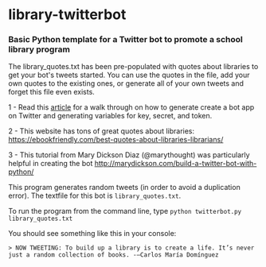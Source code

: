 # library-twitterbot
### Basic Python template for a Twitter bot to promote a school library program

The library_quotes.txt has been pre-populated with quotes about libraries to get your bot's tweets started. You can use the quotes in the file, add your own quotes to the existing ones, or generate all of your own tweets and forget this file even exists. 

1 -  Read this [article](https://dototot.com/how-to-write-a-twitter-bot-with-python-and-tweepy/) for a walk through on how to generate          create a bot app on Twitter and generating variables for key, secret, and token.  

 2 - This website has tons of great quotes about libraries: 
      https://ebookfriendly.com/best-quotes-about-libraries-librarians/

 3 - This tutorial from Mary Dickson Diaz (@marythought) was particularly helpful in creating the bot 
       http://marydickson.com/build-a-twitter-bot-with-python/
       
 This program generates random tweets (in order to avoid a duplication error). The textfile for this bot is ```library_quotes.txt```.
 
 To run the program from the command line, type ```python twitterbot.py library_quotes.txt```
 
 You should see something like this in your console:
 ```
> NOW TWEETING: To build up a library is to create a life. It’s never just a random collection of books. -–Carlos María Domínguez
 ```
 
 
